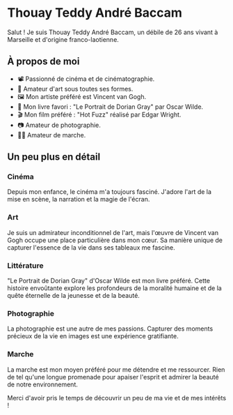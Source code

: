 # Thouay Teddy André Baccam

Salut ! Je suis Thouay Teddy André Baccam, un débile de 26 ans vivant à Marseille et d'origine franco-laotienne.

## À propos de moi

- 📽️ Passionné de cinéma et de cinématographie.
- 🎨 Amateur d'art sous toutes ses formes.
- 🖼️ Mon artiste préféré est Vincent van Gogh.
- 📖 Mon livre favori : "Le Portrait de Dorian Gray" par Oscar Wilde.
- 🎬 Mon film préféré : "Hot Fuzz" réalisé par Edgar Wright.
- 📷 Amateur de photographie.
- 🚶‍♂️ Amateur de marche.

## Un peu plus en détail

### Cinéma
Depuis mon enfance, le cinéma m'a toujours fasciné. J'adore l'art de la mise en scène, la narration et la magie de l'écran.

### Art
Je suis un admirateur inconditionnel de l'art, mais l'œuvre de Vincent van Gogh occupe une place particulière dans mon cœur. Sa manière unique de capturer l'essence de la vie dans ses tableaux me fascine.

### Littérature
"Le Portrait de Dorian Gray" d'Oscar Wilde est mon livre préféré. Cette histoire envoûtante explore les profondeurs de la moralité humaine et de la quête éternelle de la jeunesse et de la beauté.

### Photographie
La photographie est une autre de mes passions. Capturer des moments précieux de la vie en images est une expérience gratifiante.

### Marche
La marche est mon moyen préféré pour me détendre et me ressourcer. Rien de tel qu'une longue promenade pour apaiser l'esprit et admirer la beauté de notre environnement.

Merci d'avoir pris le temps de découvrir un peu de ma vie et de mes intérêts !
